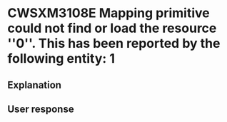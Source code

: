 # CWSXM3108E Mapping primitive could not find or load the resource ''0''. This has been reported by the following entity: 1

## Explanation

## User response